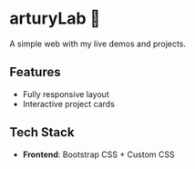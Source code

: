 # arturyLab 🧪

A simple web with my live demos and projects.

## Features

- Fully responsive layout
- Interactive project cards

## Tech Stack

- **Frontend**: Bootstrap CSS + Custom CSS
